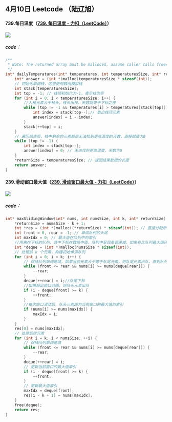 ## 4月10日 Leetcode （陆辽旭）

#### 739.每日温度（[739. 每日温度 - 力扣（LeetCode）](https://leetcode.cn/problems/daily-temperatures/description/)）

![](https://gitee.com/knoci/picture/raw/master/QQ截图20240410212811.png)

##### code：

```c
/**
 * Note: The returned array must be malloced, assume caller calls free().
 */
int* dailyTemperatures(int* temperatures, int temperaturesSize, int* returnSize) {//找右边大左边小用单调栈
    int* answer = (int *)malloc(temperaturesSize * sizeof(int));
    // 初始化单调栈，这里使用数组模拟栈
    int stack[temperaturesSize];
    int top = -1; // 栈顶初始化为-1，表示栈为空
    for (int i = 0; i < temperaturesSize; i++) {
        //入栈元素大于栈头，栈头出栈，天数就等于下标之差
        while (top != -1 && temperatures[i] > temperatures[stack[top]]) {
            int index = stack[top--];// 取出栈顶元素
            answer[index] = i - index;
        }
        stack[++top] = i;
    }
    // 遍历结束后，栈中剩余的元素都是无法找到更高温度的天数，直接赋值为0
    while (top != -1) {
        int index = stack[top--];
        answer[index] = 0; // 无法找到更高温度，天数为0
    }
    *returnSize = temperaturesSize; // 返回结果数组的长度
    return answer;
}
```



#### 239.滑动窗口最大值（[239. 滑动窗口最大值 - 力扣（LeetCode）](https://leetcode.cn/problems/sliding-window-maximum/description/)）

![](https://gitee.com/knoci/picture/raw/master/QQ截图20240410212845.png)

##### code：

```c
int* maxSlidingWindow(int* nums, int numsSize, int k, int* returnSize) {
    *returnSize = numsSize - k + 1;
    int *res = (int *)malloc((*returnSize) * sizeof(int)); // 直接分配所需空间
    int front = 0, rear = -1; // 单调队列的头尾
    int maxIdx = 0; // 最大值在队列中的索引
    //用来存下标的队列，其中下标在数组中值，队列中呈现单调递减，如果有比队列最大值还大的元素要进队，那么证明最大值要更新
    int *deque = (int *)malloc(numsSize * sizeof(int));
    // 处理前 k 个元素，构建初始单调队列
    for (int i = 0; i < k; i++) {
        // 保持队列单调递减，如果当前元素大于等于队尾元素，则队尾元素出队，直到队列为空或当前元素小于队尾元素
        while (front <= rear && nums[i] >= nums[deque[rear]]) {
            --rear;
        }
        deque[++rear] = i;//队尾下标
        //如果超出窗口范围，则队头元素出队
        if (i - deque[front] >= k) {
            ++front;
        }
        //每次窗口滑动后，队头元素即为当前窗口的最大值的索引
        if (nums[i] >= nums[maxIdx]) {
            maxIdx = i;
        }
    }
    res[0] = nums[maxIdx];
    // 处理后续元素
    for (int i = k; i < numsSize; ++i) {
        // 保持队列单调递减
        while (front <= rear && nums[i] >= nums[deque[rear]]) {
            --rear;
        }
        deque[++rear] = i;
        // 更新当前窗口的最大值索引
        if (i - deque[front] >= k) {
            ++front;
        }
        // 更新最大值索引
        maxIdx = deque[front];
        res[i - k + 1] = nums[maxIdx];
    }
    free(deque);
    return res;
}
```

